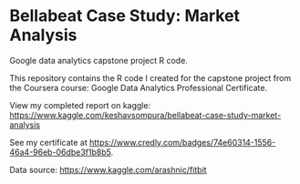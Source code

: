 # Bellabeat Case Study: Market Analysis
Google data analytics capstone project R code.

This repository contains the R code I created for the capstone project from the Coursera course: Google Data Analytics Professional Certificate.

View my completed report on kaggle: https://www.kaggle.com/keshavsompura/bellabeat-case-study-market-analysis

See my certificate at https://www.credly.com/badges/74e60314-1556-46a4-96eb-06dbe3f1b8b5.

Data source: https://www.kaggle.com/arashnic/fitbit
